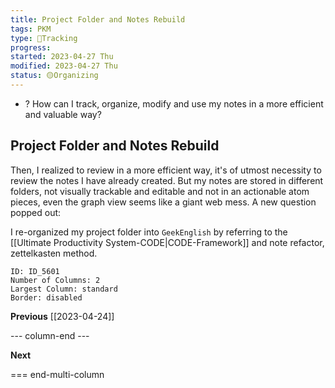 ```yaml
---
title: Project Folder and Notes Rebuild
tags: PKM
type: 💪Tracking
progress:
started: 2023-04-27 Thu
modified: 2023-04-27 Thu
status: 🟡Organizing
---
```

- ? How can I track, organize, modify and use my notes in a more efficient and valuable way? 
## Project Folder and Notes Rebuild
Then, I realized to review in a more efficient way, it's of utmost necessity to review the notes I have already created. But my notes are stored in different folders, not visually trackable and editable and not in an actionable atom pieces, even the graph view seems like a giant web mess. A new question popped out:

I re-organized my project folder into `GeekEnglish` by referring to the [[Ultimate Productivity System-CODE|CODE-Framework]] and note refactor, zettelkasten method.


```start-multi-column
ID: ID_5601
Number of Columns: 2
Largest Column: standard
Border: disabled 
```

**Previous**
[[2023-04-24]]

--- column-end ---

**Next**

=== end-multi-column


